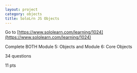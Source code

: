 ```yaml
---
layout: project
category: objects
title: SoloLrn JS Objects
---
```

Go to [https://www.sololearn.com/learning/1024](https://www.sololearn.com/learning/1024)

Complete BOTH Module 5: Objects and Module 6: Core Objects

34 questions

11 pts

